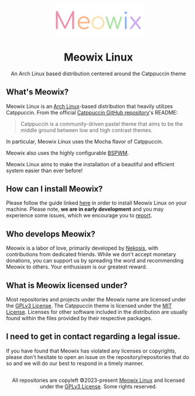 <p align="center">
<img src="https://github.com/Meowix-Linux/Meowix-ISO/blob/main/assets/meowix-text.svg?raw=true" width="50%" height="50%">
</p>

<h1 align="center">Meowix Linux</h1>

<p align="center">An Arch Linux based distribution centered around the Catppuccin theme</p>

## What's Meowix?

Meowix Linux is an [Arch Linux](https://archlinux.org/)-based distribution that heavily utilizes Catppuccin. From the official [Catppuccin GitHub repository](https://github.com/catppuccin/catppuccin)'s README:

> Catppuccin is a community-driven pastel theme that aims to be the middle ground between low and high contrast themes.

In particular, Meowix Linux uses the Mocha flavor of Catppuccin.

Meowix also uses the highly configurable [BSPWM](https://github.com/baskerville/bspwm).

Meowix Linux aims to make the installation of a beautiful and efficient system easier than ever before!

## How can I install Meowix?

Please follow the guide linked [here](https://github.com/Meowix-Linux/Meowix-ISO/#installation) in order to install Meowix Linux on your machine. Please note, **we are in early development** and you may experience some issues, which we encourage you to [report](https://github.com/Meowix-Linux/Meowix-ISO/issues).

## Who develops Meowix?

Meowix is a labor of love, primarily developed by [Nekosis](https://github.com/Nekosis), with contributions from dedicated friends. While we don't accept monetary donations, you can support us by spreading the word and recommending Meowix to others. Your enthusiasm is our greatest reward.

## What is Meowix licensed under?

Most repositories and projects under the Meowix name are licensed under the [GPLv3 License](https://www.gnu.org/licenses/gpl-3.0.en.html). The Catppuccin theme is licensed under the [MIT License](https://opensource.org/license/mit/). Licenses for other software included in the distribution are usually found within the files provided by their respective packages.

## I need to get in contact regarding a legal issue.

If you have found that Meowix has violated any licenses or copyrights, please don't hesitate to open an issue on the repository/repositories that do so and we will do our best to respond in a timely manner.

##

<p align="center">All repositories are copyleft 🄯2023-present <a href="https://github.com/Meowix-Linux/">Meowix Linux</a> and licensed under the <a href="https://www.gnu.org/licenses/gpl-3.0.en.html">GPLv3 License</a>. Some rights reserved.</p>
